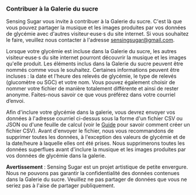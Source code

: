 ### Contribuer à la Galerie du sucre

Sensing Sugar vous invite à contribuer à la Galerie du sucre. C'est là que vous pouvez partager la musique et les images produites par vos données de glycémie avec d'autres visiteur·euse·s du site internet. Si vous souhaitez le faire, veuillez nous contacter à l'adresse  [sensingsugar@gmail.com](mailto:sensingsugar@gmail.com).

Lorsque votre glycémie est incluse dans la Galerie du sucre, les autres visiteur·euse·s du site internet pourront découvrir la musique et les images qu'elle produit. Les éléments inclus dans la Galerie du sucre peuvent être nommés comme vous le souhaitez. Certaines informations peuvent être incluses : la date et l'heure des relevés de glycémie, le type de relevés (glucomètre ou SGC) et votre nom. Vous pouvez également choisir de nommer votre fichier de manière totalement différente et ainsi de rester anonyme. Faites-nous savoir ce que vous préférez dans votre courriel d’envoi.

Afin d'inclure votre glycémie dans la galerie, vous devrez envoyer vos données à l'adresse courriel ci-dessus sous la forme d'un fichier CSV ou JSON ou d'une feuille de calcul (voir le [Guide](https://docs.google.com/document/d/1VE5JmlrB2MPTYNuiO1rN6_idoGAQMh44Cqja982c6d8/edit?usp=sharing) pour savoir comment créer un fichier CSV). Avant d'envoyer le fichier, nous vous recommandons de supprimer toutes les données, à l'exception des valeurs de glycémie et de la date/heure à laquelle elles ont été prises. Nous supprimerons toutes les données superflues avant d'inclure la musique et les images produites par vos données de glycémie dans la galerie. 

**Avertissement** : Sensing Sugar est un projet artistique de petite envergure. Nous ne pouvons pas garantir la confidentialité des données contenues dans la Galerie du sucre. Veuillez ne pas partager de données que vous ne seriez pas à l'aise de partager publiquement.
